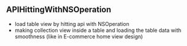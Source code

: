 ## APIHittingWithNSOperation
* load table view by hitting api with NSOperation
*  making collection view inside a table and loading the table data with smoothness (like in E-commerce home view design) 

